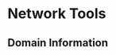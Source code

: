 <script setup>
import { ref } from 'vue';
import NavContainer from '../components/NavContainer.vue';
import newsData from '../assets/tools/network-tools.json';

const data = ref(newsData);
</script>

# Network Tools

## Domain Information

<NavContainer :data="data.domainInfo"/>

